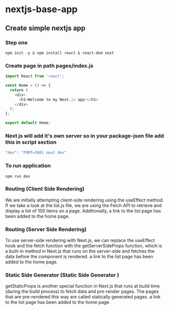 # nextjs-base-app

## Create simple nextjs app

### Step one

```console
npm init -y & npm install react & react-dom next
```

### Create page in path pages/index.js

```js
import React from 'react';

const Home = () => {
  return (
    <div>
      <h1>Welcome to my Next.js app!</h1>
    </div>
  );
};

export default Home;
```

### Next js will add it's own server so in your package-json file add this in script section

```js
"dev": "PORT=3001 next dev"
```
### To run application

```console
npm run dev
```

### Routing (Client Side Rendering)
We are initially attempting client-side rendering using the useEffect method. If we take a look at the list.js file, we are using the Fetch API to retrieve and display a list of 100 items on a page. Additionally, a link to the list page has been added to the home page.

### Routing (Server Side Rendering)
To use server-side rendering with Next.js, we can replace the useEffect hook and the fetch function with the getServerSideProps function, which is a built-in method in Next.js that runs on the server-side and fetches the data before the component is rendered. a link to the list page has been added to the home page.

### Static Side Generator (Static Side Generator )
getStaticProps is another special function in Next.js that runs at build time (during the build process) to fetch data and pre-render pages. The pages that are pre-rendered this way are called statically generated pages. a link to the list page has been added to the home page.




